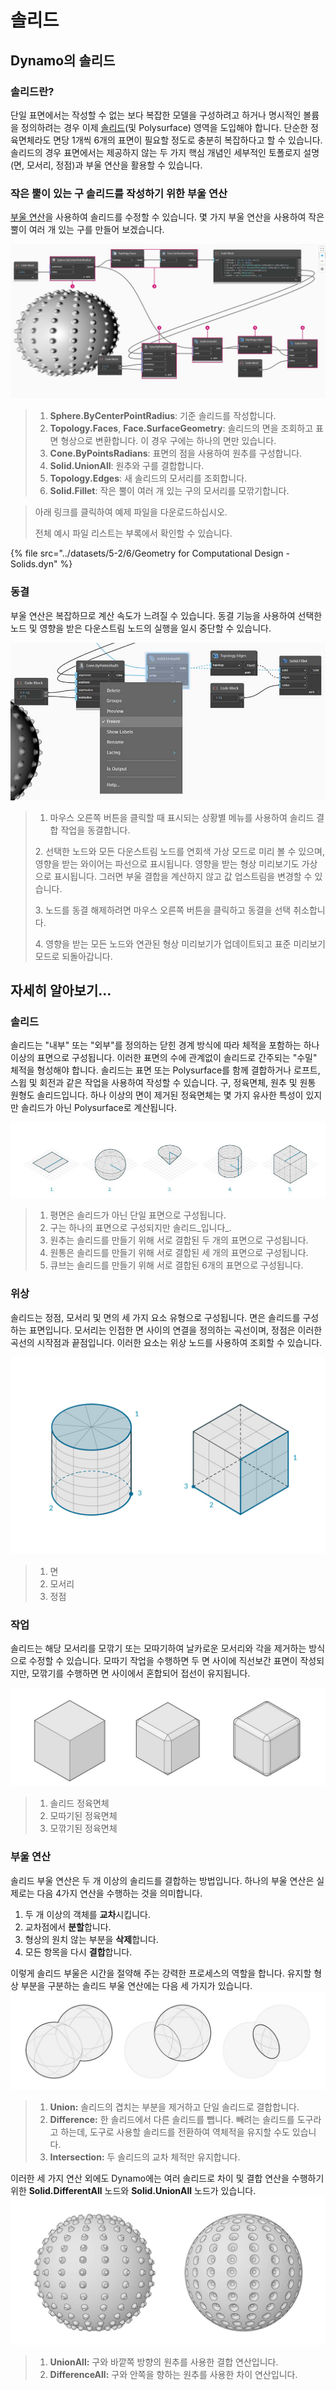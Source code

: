 # 솔리드

## Dynamo의 솔리드

### 솔리드란?

단일 표면에서는 작성할 수 없는 보다 복잡한 모델을 구성하려고 하거나 명시적인 볼륨을 정의하려는 경우 이제 [솔리드](5-6\_solids.md#solids)(및 Polysurface) 영역을 도입해야 합니다. 단순한 정육면체라도 면당 1개씩 6개의 표면이 필요할 정도로 충분히 복잡하다고 할 수 있습니다. 솔리드의 경우 표면에서는 제공하지 않는 두 가지 핵심 개념인 세부적인 토폴로지 설명(면, 모서리, 정점)과 부울 연산을 활용할 수 있습니다.

### 작은 뿔이 있는 구 솔리드를 작성하기 위한 부울 연산

[부울 연산](5-6\_solids.md#boolean-operations)을 사용하여 솔리드를 수정할 수 있습니다. 몇 가지 부울 연산을 사용하여 작은 뿔이 여러 개 있는 구를 만들어 보겠습니다.

![](<../images/5-2/6/solids  - spiky ball.jpg>)

> 1. **Sphere.ByCenterPointRadius**: 기준 솔리드를 작성합니다.
> 2. **Topology.Faces**, **Face.SurfaceGeometry**: 솔리드의 면을 조회하고 표면 형상으로 변환합니다. 이 경우 구에는 하나의 면만 있습니다.
> 3. **Cone.ByPointsRadians**: 표면의 점을 사용하여 원추를 구성합니다.
> 4. **Solid.UnionAll**: 원추와 구를 결합합니다.
> 5. **Topology.Edges**: 새 솔리드의 모서리를 조회합니다.
> 6. **Solid.Fillet**: 작은 뿔이 여러 개 있는 구의 모서리를 모깎기합니다.

> 아래 링크를 클릭하여 예제 파일을 다운로드하십시오.
>
> 전체 예시 파일 리스트는 부록에서 확인할 수 있습니다.

{% file src="../datasets/5-2/6/Geometry for Computational Design - Solids.dyn" %}

### 동결

부울 연산은 복잡하므로 계산 속도가 느려질 수 있습니다. 동결 기능을 사용하여 선택한 노드 및 영향을 받은 다운스트림 노드의 실행을 일시 중단할 수 있습니다.

![](<../images/5-2/6/solids - freeze node.jpg>)

> 1. 마우스 오른쪽 버튼을 클릭할 때 표시되는 상황별 메뉴를 사용하여 솔리드 결합 작업을 동결합니다.
>
> 2\. 선택한 노드와 모든 다운스트림 노드를 연회색 가상 모드로 미리 볼 수 있으며, 영향을 받는 와이어는 파선으로 표시됩니다. 영향을 받는 형상 미리보기도 가상으로 표시됩니다. 그러면 부울 결합을 계산하지 않고 값 업스트림을 변경할 수 있습니다.
>
> 3\. 노드를 동결 해제하려면 마우스 오른쪽 버튼을 클릭하고 동결을 선택 취소합니다.
>
> 4\. 영향을 받는 모든 노드와 연관된 형상 미리보기가 업데이트되고 표준 미리보기 모드로 되돌아갑니다.

## 자세히 알아보기...

### 솔리드

솔리드는 "내부" 또는 "외부"를 정의하는 닫힌 경계 방식에 따라 체적을 포함하는 하나 이상의 표면으로 구성됩니다. 이러한 표면의 수에 관계없이 솔리드로 간주되는 "수밀" 체적을 형성해야 합니다. 솔리드는 표면 또는 Polysurface를 함께 결합하거나 로프트, 스윕 및 회전과 같은 작업을 사용하여 작성할 수 있습니다. 구, 정육면체, 원추 및 원통 원형도 솔리드입니다. 하나 이상의 면이 제거된 정육면체는 몇 가지 유사한 특성이 있지만 솔리드가 아닌 Polysurface로 계산됩니다.

![솔리드](../images/5-2/6/Primitives.jpg)

> 1. 평면은 솔리드가 아닌 단일 표면으로 구성됩니다.
> 2. 구는 하나의 표면으로 구성되지만 솔리드_입니다_.
> 3. 원추는 솔리드를 만들기 위해 서로 결합된 두 개의 표면으로 구성됩니다.
> 4. 원통은 솔리드를 만들기 위해 서로 결합된 세 개의 표면으로 구성됩니다.
> 5. 큐브는 솔리드를 만들기 위해 서로 결합된 6개의 표면으로 구성됩니다.

### 위상

솔리드는 정점, 모서리 및 면의 세 가지 요소 유형으로 구성됩니다. 면은 솔리드를 구성하는 표면입니다. 모서리는 인접한 면 사이의 연결을 정의하는 곡선이며, 정점은 이러한 곡선의 시작점과 끝점입니다. 이러한 요소는 위상 노드를 사용하여 조회할 수 있습니다.

![위상](../images/5-2/6/Solid-topology.jpg)

> 1. 면
> 2. 모서리
> 3. 정점

### 작업

솔리드는 해당 모서리를 모깎기 또는 모따기하여 날카로운 모서리와 각을 제거하는 방식으로 수정할 수 있습니다. 모따기 작업을 수행하면 두 면 사이에 직선보간 표면이 작성되지만, 모깎기를 수행하면 면 사이에서 혼합되어 접선이 유지됩니다.

![](../images/5-2/6/SolidOperations.jpg)

> 1. 솔리드 정육면체
> 2. 모따기된 정육면체
> 3. 모깎기된 정육면체

### 부울 연산

솔리드 부울 연산은 두 개 이상의 솔리드를 결합하는 방법입니다. 하나의 부울 연산은 실제로는 다음 4가지 연산을 수행하는 것을 의미합니다.

1. 두 개 이상의 객체를 **교차**시킵니다.
2. 교차점에서 **분할**합니다.
3. 형상의 원치 않는 부분을 **삭제**합니다.
4. 모든 항목을 다시 **결합**합니다.

이렇게 솔리드 부울은 시간을 절약해 주는 강력한 프로세스의 역할을 합니다. 유지할 형상 부분을 구분하는 솔리드 부울 연산에는 다음 세 가지가 있습니다. ![솔리드 부울](../images/5-2/6/SolidBooleans.jpg)

> 1. **Union:** 솔리드의 겹치는 부분을 제거하고 단일 솔리드로 결합합니다.
> 2. **Difference:** 한 솔리드에서 다른 솔리드를 뺍니다. 빼려는 솔리드를 도구라고 하는데, 도구로 사용할 솔리드를 전환하여 역체적을 유지할 수도 있습니다.
> 3. **Intersection:** 두 솔리드의 교차 체적만 유지합니다.

이러한 세 가지 연산 외에도 Dynamo에는 여러 솔리드로 차이 및 결합 연산을 수행하기 위한 **Solid.DifferentAll** 노드와 **Solid.UnionAll** 노드가 있습니다. ![](../images/5-2/6/BooleanAll.jpg)

> 1. **UnionAll:** 구와 바깥쪽 방향의 원추를 사용한 결합 연산입니다.
> 2. **DifferenceAll:** 구와 안쪽을 향하는 원추를 사용한 차이 연산입니다.

##
